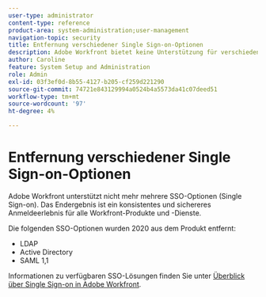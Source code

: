 ```yaml
---
user-type: administrator
content-type: reference
product-area: system-administration;user-management
navigation-topic: security
title: Entfernung verschiedener Single Sign-on-Optionen
description: Adobe Workfront bietet keine Unterstützung für verschiedene SSO-Optionen (Single Sign-on) mehr. Das Endergebnis ist ein konsistentes und sichereres Anmeldeerlebnis für alle Workfront-Produkte und -Dienste.
author: Caroline
feature: System Setup and Administration
role: Admin
exl-id: 03f3ef0d-8b55-4127-b205-cf259d221290
source-git-commit: 74721e843129994a0524b4a5573da41c07deed51
workflow-type: tm+mt
source-wordcount: '97'
ht-degree: 4%

---
```


# Entfernung verschiedener Single Sign-on-Optionen

Adobe Workfront unterstützt nicht mehr mehrere SSO-Optionen (Single Sign-on). Das Endergebnis ist ein konsistentes und sichereres Anmeldeerlebnis für alle Workfront-Produkte und -Dienste.

Die folgenden SSO-Optionen wurden 2020 aus dem Produkt entfernt:

* LDAP
* Active Directory
* SAML 1,1

Informationen zu verfügbaren SSO-Lösungen finden Sie unter [Überblick über Single Sign-on in Adobe Workfront](../../add-users/single-sign-on/sso-in-workfront.md).
